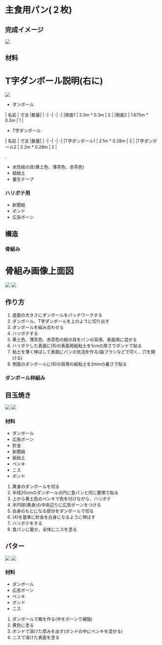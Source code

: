 # 主食用パン(２枚)
## 完成イメージ
![](./img/look/toast.png)

## 材料



# T字ダンボール説明(右に)
![](./img/work/IMG_4944.jpg)



- ダンボール

| 名前 | 寸法 |数量|
| -| -| -| -|
|側面1 | 2.0m * 0.3m | 2 |
|側面2 | 1.675m * 0.3m | 1 |



- T字ダンボール

| 名前 | 寸法 |数量|
| -| -| -| -|
|T字ダンボール1 | 2.1m * 0.28m | 2 |
|T字ダンボール2 | 2.2m * 0.28m | 2 |


.

- 水性絵の具(黄土色、薄茶色、赤茶色)
- 紙粘土
- 養生テープ


### ハリボテ用
- 新聞紙
- ボンド
- 広告ボーン

## 構造

### 骨組み
# 骨組み画像上面図

![](./img/2021-08-16_04-00.png)
![](./img/2021-08-16_04-00_1.png)


## 作り方
1. 底面の大きさにダンボールをパッチワークする
2. ダンボール、T字ダンボールを上のように切り出す
3. ダンボールを組み合わせる
4. ハリボテする
5. 黄土色、薄茶色、赤茶色の絵の具をパンの耳用、表面用に混ぜる
6. ハリボテした表面に(6)の表面用紙粘土を1cmの厚さでボンドで貼る
7. 粘土を薄く伸ばして表面にパンの気泡を作る(歯ブラシなどで叩く、穴を開ける)
8. 側面のダンボールに(6)の耳用の紙粘土を2mmの暑さで貼る


### ダンボール枠組み




## 目玉焼き
![](./img/2021-08-16_03-45.png)
![](./img/2021-08-16_03-46.png)

### 材料
- ダンボール
- 広告ボーン
- 針金
- 新聞紙
- 紙粘土
- ペンキ
- ニス
- ボンド

1. 黄身のダンボールを切る
2. 半径20cmのダンボールの円に食パンと同じ要領で貼る
3. 上から黄土色のペンキで色を付けながら、ハリボテ
4. 半円球(黄身)の中央辺りに広告ボーンをつける
5. 白身のもとになる部分をダンボールで切る
6. (4)を基準に針金を白身になるように伸ばす
7. ハリボテをする
8. 食パンに載せ、全体にニスを塗る

## バター
![](./img/2021-08-16_03-46_1.png)
![](./img/2021-08-16_03-47.png)

### 材料
- ダンボール
- 広告ボーン
- ペンキ
- ボンド
- ニス

1. ダンボールで箱を作る(中をボーンで補強)
2. 黄色に塗る
3. ボンドで溶けた厚みを出す(ボンドの中にペンキを混ぜる)
4. ニスで溶けた表面を塗る